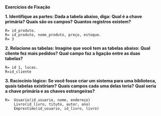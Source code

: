 **Exercícios de Fixação**

**1. Identifique as partes: Dada a tabela abaixo, diga:**
**Qual é a chave primária?**
**Quais são os campos?**
**Quantos registros existem?**

    R= id_produto.
    R= id_produto, nome_produto, preço, estoque.
    R= 3

**2. Relacione as tabelas: Imagine que você tem as tabelas abaixo:**
**Qual cliente fez mais pedidos?**
**Qual campo faz a ligação entre as duas tabelas?**

    R= id 1, lucas.
    R=id_cliente


**3. Raciocínio lógico:**
**Se você fosse criar um sistema para uma biblioteca, quais tabelas existiriam?**
**Quais campos cada uma delas teria?**
**Qual seria a chave primária e as chaves estrangeiras?**

    R=  Usuario(id_usuario, nome, endereço)
        Livro(id_livro, tituto, autor, ano)
        Emprestimo(id_usuario, id_livro, livro)